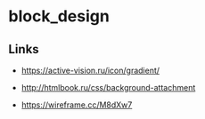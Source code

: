 # block_design

## Links

- https://active-vision.ru/icon/gradient/

- http://htmlbook.ru/css/background-attachment

- https://wireframe.cc/M8dXw7
